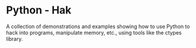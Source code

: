 # Python - Hak

A collection of demonstrations and examples showing how to use Python to
hack into programs, manipulate memory, etc., using tools like the
ctypes library.